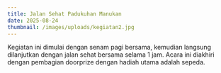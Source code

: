```yaml
---
title: Jalan Sehat Padukuhan Manukan
date: 2025-08-24
thumbnail: /images/uploads/kegiatan2.jpg
---
```

Kegiatan ini dimulai dengan senam pagi bersama, kemudian langsung dilanjutkan dengan jalan sehat bersama selama 1 jam. Acara ini diakhiri dengan pembagian doorprize dengan hadiah utama adalah sepeda.
